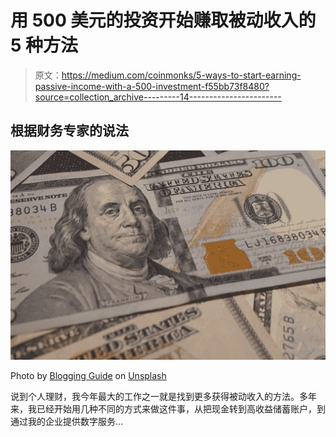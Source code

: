 # 用 500 美元的投资开始赚取被动收入的 5 种方法

> 原文：<https://medium.com/coinmonks/5-ways-to-start-earning-passive-income-with-a-500-investment-f55bb73f8480?source=collection_archive---------14----------------------->

## 根据财务专家的说法

![](img/fd028b20077c88161ebedab3f62777ed.png)

Photo by [Blogging Guide](https://unsplash.com/@bloggingguide?utm_source=medium&utm_medium=referral) on [Unsplash](https://unsplash.com?utm_source=medium&utm_medium=referral)

说到个人理财，我今年最大的工作之一就是找到更多获得被动收入的方法。多年来，我已经开始用几种不同的方式来做这件事，从把现金转到高收益储蓄账户，到通过我的企业提供数字服务…